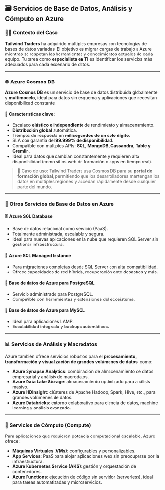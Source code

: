 
## 🗃️ Servicios de Base de Datos, Análisis y Cómputo en Azure

### 👨‍💻 Contexto del Caso

**Tailwind Traders** ha adquirido múltiples empresas con tecnologías de bases de datos variadas. El objetivo es migrar cargas de trabajo a Azure mientras se respetan las herramientas y conocimientos actuales de cada equipo. Tu tarea como **especialista en TI** es identificar los servicios más adecuados para cada escenario de datos.

---

### 🌐 Azure Cosmos DB

**Azure Cosmos DB** es un servicio de base de datos distribuida globalmente y **multimodelo**, ideal para datos sin esquema y aplicaciones que necesitan disponibilidad constante.

#### 🚀 Características clave:
- Escalado **elástico e independiente** de rendimiento y almacenamiento.
- **Distribución global** automática.
- Tiempos de respuesta en **milisegundos de un solo dígito**.
- SLA con garantía del **99.999% de disponibilidad**.
- Compatible con múltiples APIs: **SQL, MongoDB, Cassandra, Table y Gremlin**.
- Ideal para datos que cambian constantemente y requieren alta disponibilidad (como sitios web de formación o apps en tiempo real).

> 🧠 Caso de uso: Tailwind Traders usa Cosmos DB para su **portal de formación global**, permitiendo que los desarrolladores mantengan los datos en múltiples regiones y accedan rápidamente desde cualquier parte del mundo.

---

### 🧩 Otros Servicios de Base de Datos en Azure

#### 🗄️ Azure SQL Database
- Base de datos relacional como servicio (PaaS).
- Totalmente administrada, escalable y segura.
- Ideal para nuevas aplicaciones en la nube que requieren SQL Server sin gestionar infraestructura.

#### 🧠 Azure SQL Managed Instance
- Para migraciones completas desde SQL Server con alta compatibilidad.
- Ofrece capacidades de red híbrida, recuperación ante desastres y más.

#### 🐘 Base de datos de Azure para PostgreSQL
- Servicio administrado para PostgreSQL.
- Compatible con herramientas y extensiones del ecosistema.

#### 🐬 Base de datos de Azure para MySQL
- Ideal para aplicaciones LAMP.
- Escalabilidad integrada y backups automáticos.

---

### 📊 Servicios de Análisis y Macrodatos

Azure también ofrece servicios robustos para el **procesamiento, transformación y visualización de grandes volúmenes de datos**, como:

- **Azure Synapse Analytics**: combinación de almacenamiento de datos empresarial y análisis de macrodatos.
- **Azure Data Lake Storage**: almacenamiento optimizado para análisis masivo.
- **Azure HDInsight**: clústeres de Apache Hadoop, Spark, Hive, etc., para grandes volúmenes de datos.
- **Azure Databricks**: entorno colaborativo para ciencia de datos, machine learning y análisis avanzado.

---

### 🧮 Servicios de Cómputo (Compute)

Para aplicaciones que requieren potencia computacional escalable, Azure ofrece:

- **Máquinas Virtuales (VMs)**: configurables y personalizables.
- **App Services**: PaaS para alojar aplicaciones web sin preocuparse por la infraestructura.
- **Azure Kubernetes Service (AKS)**: gestión y orquestación de contenedores.
- **Azure Functions**: ejecución de código sin servidor (serverless), ideal para tareas automatizadas y microservicios.

